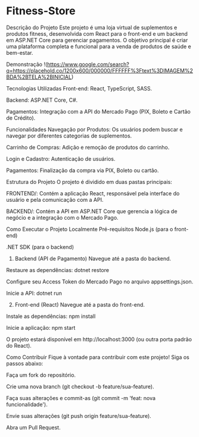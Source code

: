 # Fitness-Store

Descrição do Projeto
Este projeto é uma loja virtual de suplementos e produtos fitness, desenvolvida com React para o front-end e um backend em ASP.NET Core para gerenciar pagamentos. O objetivo principal é criar uma plataforma completa e funcional para a venda de produtos de saúde e bem-estar.

Demonstração
!(https://www.google.com/search?q=https://placehold.co/1200x600/000000/FFFFFF%3Ftext%3DIMAGEM%2BDA%2BTELA%2BINICIAL)

Tecnologias Utilizadas
Front-end: React, TypeScript, SASS.

Backend: ASP.NET Core, C#.

Pagamentos: Integração com a API do Mercado Pago (PIX, Boleto e Cartão de Crédito).

Funcionalidades
Navegação por Produtos: Os usuários podem buscar e navegar por diferentes categorias de suplementos.

Carrinho de Compras: Adição e remoção de produtos do carrinho.

Login e Cadastro: Autenticação de usuários.

Pagamentos: Finalização da compra via PIX, Boleto ou cartão.

Estrutura do Projeto
O projeto é dividido em duas pastas principais:

FRONTEND/: Contém a aplicação React, responsável pela interface do usuário e pela comunicação com a API.

BACKEND/: Contém a API em ASP.NET Core que gerencia a lógica de negócio e a integração com o Mercado Pago.

Como Executar o Projeto Localmente
Pré-requisitos
Node.js (para o front-end)

.NET SDK (para o backend)

1. Backend (API de Pagamento)
Navegue até a pasta do backend.

Restaure as dependências: dotnet restore

Configure seu Access Token do Mercado Pago no arquivo appsettings.json.

Inicie a API: dotnet run

2. Front-end (React)
Navegue até a pasta do front-end.

Instale as dependências: npm install

Inicie a aplicação: npm start

O projeto estará disponível em http://localhost:3000 (ou outra porta padrão do React).

Como Contribuir
Fique à vontade para contribuir com este projeto! Siga os passos abaixo:

Faça um fork do repositório.

Crie uma nova branch (git checkout -b feature/sua-feature).

Faça suas alterações e commit-as (git commit -m 'feat: nova funcionalidade').

Envie suas alterações (git push origin feature/sua-feature).

Abra um Pull Request.

